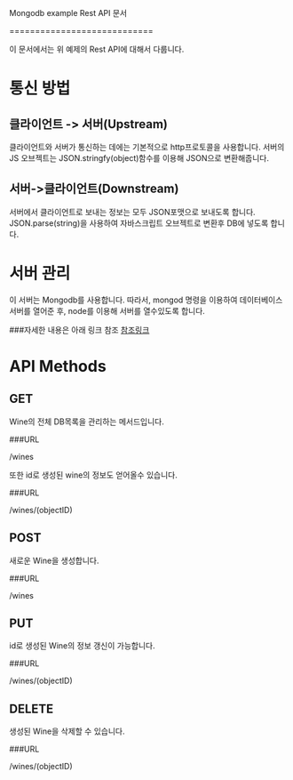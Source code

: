 Mongodb example Rest API 문서

============================

이 문서에서는 위 예제의 Rest API에 대해서 다룹니다.

통신 방법
=======
클라이언트 -> 서버(Upstream)
-------------------------

클라이언트와 서버가 통신하는 데에는 기본적으로 http프로토콜을 사용합니다.
서버의 JS 오브젝트는 JSON.stringfy(object)함수를 이용해 JSON으로 변환해줍니다.

서버->클라이언트(Downstream)
------------------------

서버에서 클라이언트로 보내는 정보는 모두 JSON포맷으로 보내도록 합니다.
JSON.parse(string)을 사용하여 자바스크립트 오브젝트로 변환후 DB에 넣도록 합니다.

서버 관리
=======
이 서버는 Mongodb를 사용합니다.
따라서, mongod 명령을 이용하여 데이터베이스 서버를 열어준 후, node를 이용해 서버를 열수있도록 합니다.

###자세한 내용은 아래 링크 참조
[참조링크](mobicon.tistory.com/197)

API Methods
===========

GET
----
Wine의 전체 DB목록을 관리하는 메서드입니다.

###URL

/wines

또한 id로 생성된 wine의 정보도 얻어올수 있습니다.

###URL

/wines/(objectID)

POST
----
새로운 Wine을 생성합니다.

###URL

/wines

PUT
---
id로 생성된 Wine의 정보 갱신이 가능합니다.

###URL

/wines/(objectID)

DELETE
------
생성된 Wine을 삭제할 수 있습니다.

###URL

/wines/(objectID)
